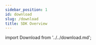 ```yaml
---
sidebar_position: 1
id: download
slug: /download
title: SDK Overview
---
```

import Download from '../../download.md';

<Download 
java_url="https://github.com/smartxworks/cloudtower-java-sdk/releases/tag/v2.5.0"
go_url="https://github.com/smartxworks/cloudtower-go-sdk/releases/tag/v2.5.0"
python_url="https://github.com/smartxworks/cloudtower-python-sdk/releases/tag/v2.5.0"
node_url="https://github.com/smartxworks/cloudtower-node-sdk/releases/tag/v2.5.0"
/>